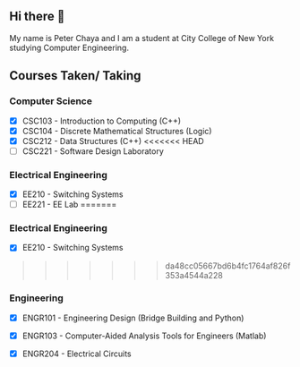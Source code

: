 ## Hi there 👋
My name is Peter Chaya and I am a student at City College of New York studying Computer Engineering.

## Courses Taken/ Taking
### Computer Science
- [x] CSC103 - Introduction to Computing (C++)
- [x] CSC104 - Discrete Mathematical Structures (Logic)
- [x] CSC212 - Data Structures (C++)
<<<<<<< HEAD
- [ ] CSC221 - Software Design Laboratory

### Electrical Engineering
- [x] EE210 - Switching Systems
- [ ] EE221 - EE Lab
=======

### Electrical Engineering
- [x] EE210 - Switching Systems
>>>>>>> da48cc05667bd6b4fc1764af826f353a4544a228

### Engineering
- [x] ENGR101 - Engineering Design (Bridge Building and Python)
- [x] ENGR103 - Computer-Aided Analysis Tools for Engineers (Matlab)
- [x] ENGR204 - Electrical Circuits

